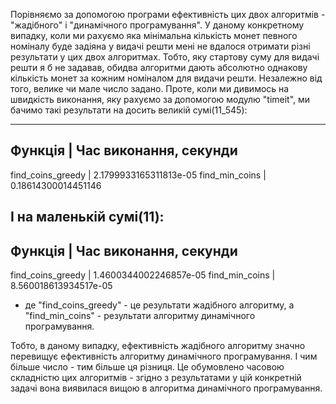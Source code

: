 Порівняємо за допомогою програми ефективність цих двох алгоритмів - "жадібного" і "динамічного програмування".
У даному конкретному випадку, коли ми рахуємо яка мінімальна кількість монет певного номіналу буде задіяна у видачі решти мені не вдалося отримати різні результати у цих двох алгоритмах. Тобто, яку стартову суму для видачі решти я б не задавав, обидва алгоритми дають абсолютно однакову кількість монет за кожним номіналом для видачи решти. Незалежно від того, велике чи мале число задано.
Проте, коли ми дивимось на швидкість виконання, яку рахуємо за допомогою модулю "timeit", ми бачимо такі результати на досить великій сумі(11_545):

-------------------------------------------------------
Функція                        | Час виконання, секунди
-------------------------------------------------------
find_coins_greedy              | 2.1799933165311813e-05
find_min_coins                 | 0.18614300014451146

І на маленькій сумі(11):
-------------------------------------------------------
Функція                        | Час виконання, секунди
-------------------------------------------------------
find_coins_greedy              | 1.4600344002246857e-05
find_min_coins                 | 8.560018613934517e-05

- де "find_coins_greedy" - це результати жадібного алгоритму, а "find_min_coins" - результати алгоритму динамічного програмування.

Тобто, в даному випадку, ефективність жадібного алгоритму значно перевищує ефективність алгоритму динамічного програмування. І чим більше число - тим більше ця різниця. Це обумовлено часовою складністю цих алгоритмів - згідно з результатами у цій конкретній задачі вона виявилася вищою в алгоритма динамічного програмування.
